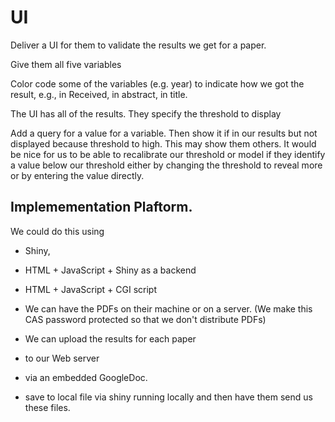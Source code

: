 # UI

Deliver a UI for them to validate the results we get for a paper.

Give them all five variables

Color code  some of  the variables (e.g. year) to indicate how we got the result,
e.g., in Received, in abstract, in title.


The UI has all of the results.
They specify the threshold to display

Add a query for a value for a variable.
Then show it if in our results but not displayed because threshold to high.
This may show them others. 
It would be nice for us to be able to recalibrate our threshold or model if they
identify a value below our threshold either by changing the threshold to reveal more
or by entering the value directly.



## Implemementation Plaftorm.

We could do this using
+ Shiny, 
+ HTML + JavaScript + Shiny as a backend
+ HTML + JavaScript + CGI script


+ We can have the PDFs on their machine or on a server.
(We make this CAS password protected so that we don't distribute PDFs)

+ We can upload the results for each paper 
+ to our Web server
+ via an embedded GoogleDoc.
+ save to local file via shiny running locally and then have them send us these files.





